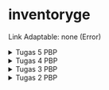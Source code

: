 # inventoryge

Link Adaptable: none (Error)

<details>
<summary>Tugas 5 PBP</summary>
<br>

## Cara implementasi poin-poin pada tugas

1. Menambahkan 
```html
<meta
    name="viewport"
    content="width=device-width, initial-scale=1.0"
/>
```
pada `base.html` jika belum.

2. Untuk menggunakan bootstrap, tambahkan kode ini dibawah elemen `meta`:
```html
<link href="https://cdn.jsdelivr.net/npm/bootstrap@5.3.2/dist/css/bootstrap.min.css" rel="stylesheet" integrity="sha384-T3c6CoIi6uLrA9TneNEoa7RxnatzjcDSCmG1MXxSR1GAsXEV/Dwwykc2MPK8M2HN" crossorigin="anonymous">
<script src="https://code.jquery.com/jquery-3.6.0.min.js" integrity="sha384-KyZXEAg3QhqLMpG8r+J4jsl5c9zdLKaUk5Ae5f5b1bw6AUn5f5v8FZJoMxm6f5cH1" crossorigin="anonymous"></script>
<script src="https://cdn.jsdelivr.net/npm/@popperjs/core@2.11.8/dist/umd/popper.min.js" integrity="sha384-I7E8VVD/ismYTF4hNIPjVp/Zjvgyol6VFvRkX/vR+Vc4jQkC+hVqc2pM8ODewa9r" crossorigin="anonymous"></script>
<script src="https://cdn.jsdelivr.net/npm/bootstrap@5.3.2/dist/js/bootstrap.min.js" integrity="sha384-BBtl+eGJRgqQAUMxJ7pMwbEyER4l1g+O15P+16Ep7Q9Q+zqX6gSbd85u4mG4QzX+" crossorigin="anonymous"></script>
<style>
    main {
        max-width: 1200px;
        width: 100%;
        margin: 0 auto;
        padding: 4rem 4rem;
        flex: 1;

        display: flex;
        align-items: center;
        flex-direction:column; justify-content:center;
        min-height:100vh;
    }
</style>
```
style disini digunakan untuk menerapkan styling pada (tapi tidak terbatas untuk) elemen `main` pada HTML. Styling digunakan hanya untuk meng-align webpage menjadi centered

3. Untuk setiap file HTML pada folder `main/templates`, tambakan elemen `<main>` pada awal-awal block content dan tutup elemen tersebut di akhir-akhir block content. 

4. Pada file `login.html`, gunakan login button berikut:
```html
<tr>
    <td></td>
    <td><input type="submit" class="btn btn-outline-success" value="login"></td>
</tr>
```

5. Pada file `register.html`, gunakan button berikut:
```html
<tr>  
    <td></td>
    <td><input class="btn btn-outline-primary" type="submit" name="submit" value="Daftar"/></td>  
</tr>  
```

6. Buka file `main.html`. Sebelum elemen `<main>`, tambahkan elemen `<header>` untuk menambahkan header yang akan dipakai sebagai navigation bar. Kode akan menjadi seperti berikut:
```html
<header>
    <nav class="navbar navbar-expand-lg bg-body-tertiary">
        <div class="container-fluid">
            <div class="navbar-header">
                <a class="navbar-brand">{{ app }}</a>
            </div>
            <button class="navbar-toggler order-first" type="button" data-bs-toggle="collapse" data-bs-target="#navbarNavAltMarkup" aria-controls="navbarNavAltMarkup" aria-expanded="false" aria-label="Toggle navigation">
                <span class="navbar-toggler-icon"></span>
            </button>
            <div class="collapse navbar-collapse" id="navbarNavAltMarkup">
                <ul class="navbar-nav ms-auto">
                    <div class="row">
                        <div class="col">
                            <a class="nav-link">Welcome, {{ name }} from {{ class }}</a>
                        </div>
                    </div>
                    <li class="nav-item">
                        <form class="d-flex" role="logout">
                            <a href="{% url 'main:logout' %}" class="btn btn-info btn-lg">
                                <span class="glyphicon glyphicon-log-out"></span> Log out
                            </a>
                        </form>
                    </li>
                </ul>
            </div>
        </div>
    </nav>
</header>
<main>
    ...
```
ada konten yang menggunakan class navbar collapse agar ketika size dari web tidak mencukupi, teks welcome user dan logout button ada di dalam collapse tersebut. Disini juga digunakan header yang menampilkan nama app

7. (Termasuk Penjelasan Bonus) Dalam elemen `<main>`, ubah kode sehingga menjadi seperti berikut:
```html
<main>
    <h3>Kamu menyimpan {{ total_item }} item pada aplikasi ini</h3>
    <div class="row">
        {% for item in items %}
        <div class="card {% if forloop.last %}bg-info{% endif %}" style="width: 20rem; margin: 1rem; background-color: rgb(171, 170, 172);">
            <div class="card-body">
                <h5 class="card-title">{{ item.name }}</h5>
                <p class="card-text">{{ item.description }}</p>
                <p class="card-text">Amount: {{ item.amount }}</p>
                <div class="btn-toolbar" role="toolbar" aria-label="Toolbar with button groups">
                    <div class="btn-group" role="group">
                        <form method="POST" action="{% url 'main:increase_amount' item.id %}">{% csrf_token %}<button type="submit" class="btn btn-success">+</button></form>
                        <form method="POST" action="{% url 'main:decrease_amount' item.id %}">{% csrf_token %}<button type="submit" class="btn btn-danger">-</button></form>
                    </div>
                    <form method="POST" action="{% url 'main:remove_item' item.id %}">{% csrf_token %}<button type="submit" class="btn btn-dark">Remove</button></form>
                </div>
            </div>
        </div>
        {% endfor %}
    </div>

    <br />

    <a href="{% url 'main:create_item' %}">
        <button>
            Add New Item
        </button>
    </a>

    <h5>Sesi terakhir login: {{ last_login }}</h5>
</main>
```
Disini tabel tidak dipakai lagi untuk menampilkan daftar item, tetapi memakai card. Kode yang digunakan untuk membuat background color dari item terakhir berbeda dengan background color item yang lain adalah `{% if forloop.last %}bg-info{% endif %}` yang berada pada atribut class.

### add-commit-push

Jalankan command berikut:
```
git add .
```
```
git commit -m "<message>"
```
```
git push origin main
```

## Pertanyaan

### Jelaskan manfaat dari setiap element selector dan kapan waktu yang tepat untuk menggunakannya.

- Universal selector = Memilih semua elemen pada halaman web untuk diatur stylingnya. biasanya digunakan untuk sizing seperti `box-sizing: border-box;`, atau memberikan style yang bersifat umum pada semua elemen.

- Type Selector = Memilih semua elemen dengan jenis tertentu (`h1`, `p`, dll.) untuk diatur stylingnya. Dipakai ketika mau menerapkan style pada jenis elemen yang sama pada suatu file html

- Class Selector = Memilih elemen yang mempunyai atribut class tertentu. Dipakai ketika kita mau menerapkan styling pada elemen dengan class yang sama, tanpa melihat jenis elemen apa yang memakai class tersebut

- ID Selector = Memilih elemen yang mempunyai ID tertentu. Biasanya setiap id itu unik, jadi ID selector dipakai untuk menerapkan styling pada elemen yang unik.

### Jelaskan HTML5 Tag yang kamu ketahui.

- `<header>`: Digunakan untuk mengelompokkan elemen-elemen yang berada di dalam bagian atas halaman atau elemen tertentu yang merupakan bagian judul atau kepala dokumen

- `<nav>`: Mendefinisikan bagian navigasi dalam dokumen. Ini sering digunakan untuk membuat menu navigasi

- `<main>`: Menunjukkan konten utama dokumen. Hanya ada satu elemen `<main>` dalam satu halaman

- `<footer>`: Digunakan untuk mengelompokkan elemen-elemen yang berada di bagian bawah halaman atau elemen tertentu yang merupakan bagian penutup atau kaki dokumen

- `<p>`: Merupakan teks paragraf

- `<a>`: Digunakan untuk menghubungkan suatu page dengan yang lain

- `<h1>`: Merupakan judul. Terdapat tag `<h1>` sampai `<h6>`, semakin kecil angkanya, semakin kecil ukuran judulnya

- `<body>`: Isi utama dari HTML-nya

- `<ul>`: Unordered list (Menggunakan dot)

- `<ol>`: Ordered list (Menggunakan nomor atau alfabet)

- `<li>`: list dalam `<ul>` ataupun `<ol>`

- `div`: Mengelompokkan konten

- `<form>`: Formulir untuk mengumpulkan data dari user

### Jelaskan perbedaan antara margin dan padding.

Margin merupakan area yang dikosongkan di luar border dan bersifat transparan, sedangkan padding merupakan area yang dikosongkan dari luar content sampai border dan juga bersifat transparan. Padding mengatur jarak content dengan bordernya sedangkan margin mengatur jarak antar-elemen

### Jelaskan perbedaan antara framework CSS Tailwind dan Bootstrap. Kapan sebaiknya kita menggunakan Bootstrap daripada Tailwind, dan sebaliknya?

- Tailwind:
    - Membangun tampilan dengan menggunakan kelas-kelas utilitas yang sudah didefinisikan
    - Ukuran berkas nya lebih ringan karena hanya memuat kelas-kelas utilitas yang ada
    - Fleksibilitasnya tinggi, yang artinya kita bisa mendesain web dengan gaya kita sendiri
    - Memakan waktu yang lama untuk dipelajari karena memerlukan pemahaman terhadap kelas-kelas utilitas yang ada

- Bootstrap:
    - Memiliki komponen siap pakai yang desainnya sudah ditentukan
    - Ukuran berkasnya lebih besar karena memiliki banyak komponen dan gaya bawaan
    - Biasanya menghasilkan tampilan yang konsisten tetapi cenderung sulit untuk disesuaikan dengan gaya yang diinginkan
    - Memakan waktu yang cepat untuk dipelajari karena kita hanya memakai komponen yang sudah ada

Bootstraps sebaiknya digunakan jika kita mau mengembangkan suatu web dengan waktu yang relatif cepat. Ini cocok untuk proyek-proyek yang memerlukan konsistensi desain dengan menggunakan komponen bawaan

Tailwind CSS sebaiknya digunakan jika ingin fleksibilitas dalam desain dan bersedia menghabiskan waktu lebih banyak untuk menyesuaikan tampilan sesuai gaya sendiri. Ini cocok untuk proyek-proyek yang ingin tampilan yang unik atau jika pengembang ingin mengutamakan ukuran berkas yang lebih kecil

</details>

<details>
<summary>Tugas 4 PBP</summary>
<br>

## Cara implementasi poin-poin pada tugas

Pertama-tama, nyalakan virtual environment di `cmd` pada local repo dengan perintah berikut.
```
env\Scripts\activate.bat
```

### Implementasi fungsi registrasi, login, dan logout

1. Buka file `views.py` pada direktori `main` dan tambahkan import-import berikut:
```python
from django.shortcuts import render, redirect
from django.contrib.auth.forms import UserCreationForm
from django.contrib import messages  
```
UserCreationForm dapat membantu membuat formulir pendaftaran user pada aplikasi sehingga kita tidak perlu menulis kode dari awal lagi.

2. Tambahkan function:
```python
def register(request):
    form = UserCreationForm()

    if request.method == "POST":
        form = UserCreationForm(request.POST)
        if form.is_valid():
            form.save()
            messages.success(request, 'Your account has been successfully created!')
            return redirect('main:login')
    context = {'form':form}
    return render(request, 'register.html', context)
```
Function tersebut berfungsi untuk menerima request dan membuat form dari request tersebut menggunakan UserCreationForm. Jika berhasil, kita akan diarahkan ke page login.

3. Buat file `register.html` pada folder `main/templates` dan isi file tersebut dengan kode:
```html
{% extends 'base.html' %}

{% block meta %}
    <title>Register</title>
{% endblock meta %}

{% block content %}  

<div class = "login">
    
    <h1>Register</h1>  

        <form method="POST" >  
            {% csrf_token %}  
            <table>  
                {{ form.as_table }}  
                <tr>  
                    <td></td>
                    <td><input type="submit" name="submit" value="Daftar"/></td>  
                </tr>  
            </table>  
        </form>

    {% if messages %}  
        <ul>   
            {% for message in messages %}  
                <li>{{ message }}</li>  
                {% endfor %}  
        </ul>   
    {% endif %}

</div>  

{% endblock content %}
```

4. Buka `urls.py` pada subdirektori `main` dan tambahkan import register dari main.views:
```python
from main.views import show_main, create_item, show_json, show_json_by_id, show_xml, show_xml_by_id, register
```
Setelah itu, buka urls.py pada subdirektori yang sama dan tambahkan path url dari function yang diimpor tadi ke dalam list `urlpatterns`:
```python
...
path('register/', register, name='register'),
...
```

5. Buka `views.py` lagi dan import:
```python
from django.contrib.auth import authenticate, login
```
Kedua function di atas berfungsi untuk proses autentikasi dan login user.

6. Tambahkan fungsi seperti berikut pada `views.py`:
```python
def login_user(request):
    if request.method == 'POST':
        username = request.POST.get('username')
        password = request.POST.get('password')
        user = authenticate(request, username=username, password=password)
        if user is not None:
            login(request, user)
            return redirect('main:show_main')
        else:
            messages.info(request, 'Sorry, incorrect username or password. Please try again.')
    context = {}
    return render(request, 'login.html', context)
```

7. Buat file `login.html` pada folder `main/templates` dan isi file tersebut dengan kode:
```html
{% extends 'base.html' %}

{% block meta %}
    <title>Login</title>
{% endblock meta %}

{% block content %}

<div class = "login">

    <h1>Login</h1>

    <form method="POST" action="">
        {% csrf_token %}
        <table>
            <tr>
                <td>Username: </td>
                <td><input type="text" name="username" placeholder="Username" class="form-control"></td>
            </tr>
                    
            <tr>
                <td>Password: </td>
                <td><input type="password" name="password" placeholder="Password" class="form-control"></td>
            </tr>

            <tr>
                <td></td>
                <td><input class="btn login_btn" type="submit" value="Login"></td>
            </tr>
        </table>
    </form>

    {% if messages %}
        <ul>
            {% for message in messages %}
                <li>{{ message }}</li>
            {% endfor %}
        </ul>
    {% endif %}     
        
    Don't have an account yet? <a href="{% url 'main:register' %}">Register Now</a>

</div>

{% endblock content %}
```

8. Buka `urls.py` pada subdirektori `main` dan import fungsi `login_user`:
```python
from main.views import show_main, create_item, show_json, show_json_by_id, show_xml, show_xml_by_id, register, login_user
```
Setelah itu, buka urls.py pada subdirektori yang sama dan tambahkan path url dari function yang diimpor tadi ke dalam list `urlpatterns`:
```python
...
path('login/', login_user, name='login'),
...
```

9. Buka `views.py` pada subdirektori `main` dan tambahkan import logout seperti berikut:
```python
from django.contrib.auth import authenticate, login, logout
```

10. Buat function di dalam `views.py`:
```python
def logout_user(request):
    logout(request)
    return redirect('main:login')
```
Function `logout` yang diimpor tadi digunakan untuk menghapus session user yang sedang login. Setelah itu, web akan menampilkan halaman login.

11. Tambahkan isi file `main.html` yang ada pada folder `main/templates` dengan kode berikut di bagian bawah Add New Item:
```html
...
<a href="{% url 'main:logout' %}">
    <button>
        Logout
    </button>
</a>
...
```

12. Buka `urls.py` pada subdirektori `main` dan kemudian tambahkan import function `logout_user` dari `main.views`:
```python
from main.views import show_main, create_item, show_json, show_json_by_id, show_xml, show_xml_by_id, register, login_user, logout_user
```
Setelah itu, buka `urls.py` pada subdirektori `main` dan tambahkan path url untuk mengakses fungsi yang diimpor tadi:
```python
...
path('logout/', logout_user, name='logout'),
...
```

13. Buka kembali `views.py` dan tambahkan import berikut:
```python
from django.contrib.auth.decorators import login_required
```
Decorator tersebut berfungsi untuk merestriksi akses suatu halaman web jika pengguna belum login.

14. Tambahkan kode seperti berikut di atas function `show_main`:
```python
...
@login_required(login_url='/login')
def show_main(request):
...
```
Hal ini dilakukan guna merestriksi halaman main jika pengguna belum melakukan login

### Menampilkan detail informasi pengguna, menerapkan cookies, dan menghubungkan model Item dengan User

1. Buka `views.py` yang ada pada subdirektori `main` dan import beberapa function berikut:
```python
import datetime
from django.http import HttpResponseRedirect # Import kalau belum
from django.urls import reverse
```

2. Di function `login_user`, ubahlah sebagian kode menjadi seperti berikut:
```python
...
if user is not None:
    login(request, user)
    response = HttpResponseRedirect(reverse("main:show_main")) 
    response.set_cookie('last_login', str(datetime.datetime.now()))
    return response
...
```
Perbedaannya dari kode sebelumnya ialah response yang dihasilkan akan di-set cookienya menjadi last_login

3. Pada function `show_main`, tambahkan key `last_login` pada dictionary `context`. Contohnya:
```python
context = {
        'app': 'Inventoryge',
        'name': 'Winoto Hasyim',
        'class': 'PBP C',
        'items': items,
        'last_login': request.COOKIES['last_login'],
        'total_item': total_item,
    }
```
Value dari `last_login` ini berfungsi untuk menambahkan cookie last_login pada response.

4. Ubah function `logout_user` sehingga menjadi:
```python
def logout_user(request):
    logout(request)
    response = HttpResponseRedirect(reverse('main:login'))
    response.delete_cookie('last_login')
    return response
```
Perbedaannya dari kode sebelumnya yaitu response yang nanti dihasilkan akan di-delete cookie last_login-nya terlebih dahulu.

5. Buka file `main.html` pada folder `main/templates` dan tambahkan kode berikut sebelum endblock content:
```html
...
<h5>Sesi terakhir login: {{ last_login }}</h5>
...
```

6. Bukalah `models.py` pada subdirektori `main` dan lakukan import:
```python
...
from django.contrib.auth.models import User
...
```
Kemudian, pada model `Item` yang sudah didefinisikan, tambahkan kode berikut:
```python
class Item(models.Model):
    user = models.ForeignKey(User, on_delete=models.CASCADE)
    ...
```
Potongan kode yang ditambahkan pada model berfungsi untuk menghubungkan Item dengan User-nya sehingga setiap User yang terdaftar dapat memiliki Item yang berbeda.

7. Buka `views.py` pada subdirektori `main` dan ubahlah sebagian kode dari function `create_item` menjadi seperti berikut:
```python
def create_item(request):
    form = ItemForm(request.POST or None)

    if form.is_valid() and request.method == "POST":
        item = form.save(commit=False)
        item.user = request.user
        item.save()
        return HttpResponseRedirect(reverse('main:show_main'))
```
Disini, `commit=False` bertujuan agar form tidak di-save langsung ke database sehingga kita bisa mengedit formnya terlebih dahulu. Kemudian kita akan meng-edit field `user` dari variabel `item` menjadi `request.user` untuk menunjukkan bahwa item yang dibuat itu dimiliki oleh user yang sedang login

8. Ubah sebagian kode pada function `show_main` menjadi seperti berikut:
```python
def show_main(request):
    items = Item.objects.filter(user=request.user)
    total_item = len(items)

    context = {
        'app': 'Inventoryge',
        'name': request.user.username,
    ...
...
```
Function `show_main` akan memperoleh objek `Item` yang dimiliki oleh user yang sedang login (`request.user`). Function tersebut juga akan mengubah value dari key `name` pada dictionary `context` menjadi `request.user.username`. Hal ini bertujuan untuk menampilkan nama user yang sedang login.

9. Laukan migrasi model dengan command berikut:
```
python manage.py makemigrations
```
Nantinya, akan muncul error saat melakukan migrasi. Pilih `1` untuk menetapkan default value untuk field user pada semua row yang telah dibuat pada basis data
![Error](https://cdn.discordapp.com/attachments/923523971226435584/1152471335080046712/image.png)

Ketik angka `1` lagi untuk menetapkan user dengan ID 1 pada model yang sudah ada
![Default value](https://cdn.discordapp.com/attachments/923523971226435584/1152471372988170310/image.png)

Jika sudah, jalankan command berikut untuk mengaplikasikan migrasi:
```
python manage.py migrate
```

### Membuat dua akun pengguna dengan masing-masing tiga dummy data

1. Jalankan command `python manage.py runserver` dan bukalah http://localhost:8000/ di browser. 

2. Klik Register Now
![](https://cdn.discordapp.com/attachments/872295244811620402/1156331836688060426/image.png?ex=65149571&is=651343f1&hm=82a70e542336faa466b401b21b81d3bbf0cf84c088636ca3ae5093b07c53edc6&)

3. Isi field-fieldnya dan klik tombol Daftar
![](https://cdn.discordapp.com/attachments/872295244811620402/1156332413694267493/image.png?ex=651495fb&is=6513447b&hm=214c38e3534e65a5dc5c532beee14e587f11b2d515eaf2e4111abb3cfccab514&)

4. Login dengan username dan password yang sudah dicantumkan pada form registrasi tadi. Kemudian, klik Login
![](https://cdn.discordapp.com/attachments/872295244811620402/1156333059621269504/image.png?ex=65149695&is=65134515&hm=a0d738738cde8ba6fb41dc697d38a2cedfe34d6bd98b828a5c162ecce0e0f3db&)

5. Klik tombol Add New Item, dan isi field-fieldnya dengan informasi item yang ingin ditambahkan ke inventory
![](https://cdn.discordapp.com/attachments/872295244811620402/1156333540473045002/image.png?ex=65149707&is=65134587&hm=01d4de7e2ef96ec79a397b7009a6b1c4110aac61aeca3504e64655b518127054&)

6. Ulangi step ke-5 sebanyak 2 kali lagi.

7. Jika sudah mempunyai 3 Item, klik tombol Logout (Gambar hanya contoh user yang memiliki 6 jenis Item)
![](https://cdn.discordapp.com/attachments/872295244811620402/1156334192456638494/image.png?ex=651497a3&is=65134623&hm=9dce6d436752e383beec04001492a4c65f9f9408eec9fa7d04a4430b73a808e3&)

8. Ulangi step ke-2 sampai ke-7.

### add-commit-push

Jalankan command berikut:
```
git add .
```
```
git commit -m "<message>"
```
```
git push origin main
```

## Pertanyaan

### Apa itu Django UserCreationForm, dan jelaskan apa kelebihan dan kekurangannya?

Django UserCreationForm adalah suatu form bawaan yang disediakan oleh Django. Form ini digunakan untuk memudahkan developer dalam pembuatan user baru sehingga developer tidak perlu membuat kode dari awal lagi.

Kelebihan UserCreationForm:
- Ready-to-use form untuk diimplementasikan, sehingga Proses pengembangan proyek Django menjadi lebih sederhana dan cepat
- Dapat mengecek apakah password yang ditentukan untuk suatu user sudah sesuai dengan kebijakan keamanan yang ditetapkan atau belum
- Bekerja dengan baik dengan `User` model-nya Django
- Bisa di kustomisasi sesuai keinginan (cth. menambah field)

Kekurangan UserCreationForms:
- Bentuk default nya sangat minimalis. Jika ada banyak informasi yang harus diinput untuk suatu user, maka fieldnya juga harus ditambah
- Tampilannya yang default tidak memakai styling apa pun
- Untuk field selain password (atau password itu sendiri) mungkin harus ditambahi validasi custom jika diinginkan sehingga dapat merepotkan

### Apa perbedaan antara autentikasi dan otorisasi dalam konteks Django, dan mengapa keduanya penting?

Autentikasi adalah proses untuk memverifikasi identitas seseorang, sedangkan Otorisasi adalah proses untuk memverifikasi apakah seseorang yang telah diautentikasi memiliki akses ke suatu hal atau tidak (hak akses pengguna ke berbagai bagian aplikasi). Otorisasi biasanya dilakukan setelah autentikasi. Keduanya penting untuk memastikan keamanan dan privasi dari user. Contohnya, Autentikasi membantu melindungi user dari pengaksesan yang tidak sah, sedangkan otorisasi mengelola apa saja yang dapat dilakukan oleh user sehingga user hanya dapat melakukan tindakan tertentu saja dan bukan tindakan lain yang dapat merugikan user. 

### Apa itu cookies dalam konteks aplikasi web, dan bagaimana Django menggunakan cookies untuk mengelola data sesi pengguna?

Cookies adalah sebuah teks file berukuran kecil yang ditransfer dari website yang dikunjungi ke browser kita. Cookies digunakan untuk menyimpan informasi user seperti preferensi user, search history, dan lain-lain. Cookies juga digunakan dalam proses autentikasi user. 

Django mengunakan cookie bernama session id untuk menyimpan session key yang nantinya akan dipakai untuk mengakses session data user pada database. Nantinya, setiap kali user membuat request ke server, cookienya akan dikirim kembali ke server. Django menggunakan cookie yang berisi session id ini untuk mengidentifikasi pengguna dan mengaitkannya dengan session data yang sesuai di server

### Apakah penggunaan cookies aman secara default dalam pengembangan web, atau apakah ada risiko potensial yang harus diwaspadai?

Terdapat risiko potensial yang harus diwaspadai dalam penggunaan cookies, contohnya:
- Informasi pribadi user seperti informasi login atau detail kartu kredit yang disimpan dalam cookie mempunyai risiko merugikan privasi pengguna dan dapat disalahgunakan orang lain
- Penggunaan cookie yang lemah seperti cookie yang tidak memiliki atribut HttpOnly dapat dieksploitasi oleh serangan XSS
- Cookies dapat digunakan untuk melacak perilaku user

## Implementasi fitur bonus

1. Pada file `main.html` di folder main/templates, buatlah table data seperti berikut pada table item:
```python
...
<td><form method="POST" action="{% url 'main:increase_amount' item.id %}">{% csrf_token %}<button type="submit">+</button></form></td>
<td><form method="POST" action="{% url 'main:decrease_amount' item.id %}">{% csrf_token %}<button type="submit">-</button></form></td>
<td><form method="POST" action="{% url 'main:remove_item' item.id %}">{% csrf_token %}<button type="submit">Remove</button></form></td>
...
```
Menggunakan method POST untuk mentransfer data. Form akan meneruskan argumen item.id

2. Buka file `views.py` dan lakukan import:
```python
from django.shortcuts import get_object_or_404, render, redirect # Import get_object_or_404
```
`get_object_or_404` digunakan untuk mendapatkan objek `Item` dan kalau objeknya itu tidak ada maka akan mereturn 404 response

3. Buatlah function-function dalam `views.py`:
```python
def increase_amount(request, id):
    if request.method == "POST":
        item = get_object_or_404(Item, pk=id, user=request.user)
        item.amount += 1
        item.save()
    return HttpResponseRedirect(reverse('main:show_main'))

def decrease_amount(request, id):
    if request.method == "POST":
        item = get_object_or_404(Item, pk=id, user=request.user)
        if item.amount > 1:
            item.amount -= 1
            item.save()
        else:
            item.delete()
    return HttpResponseRedirect(reverse('main:show_main'))

def remove_item(request, id):
    if request.method == "POST":
        item = get_object_or_404(Item, pk=id, user=request.user)
        item.delete()
    return HttpResponseRedirect(reverse('main:show_main'))
```

4. Buka file `urls.py` pada subdirektori `main` dan tambahkan routing berikut pada list `urlpatterns`:
```python
...
path('increase_amount/<int:id>/', increase_amount, name='increase_amount'),
path('decrease_amount/<int:id>/', decrease_amount, name='decrease_amount'),
path('remove_item/<int:id>/', remove_item, name='remove_item'),
...
```

</details>

<details>
<summary>Tugas 3 PBP</summary>
<br>

## Cara implementasi poin-poin pada tugas

Pertama-tama, nyalakan virtual environment di `cmd` pada local repo dengan perintah berikut.
```
env\Scripts\activate.bat
```

1. Buat file `forms.py` pada direktori `main`. Isi file tersebut dengan kode:
```python
from django.forms import ModelForm
from main.models import Item

class ItemForm(ModelForm):
    class Meta:
        model = Item
        fields = ["name", "amount", "description"]
```
Ini akan membuat form untuk objek `Item` dengan `fields` seperti yang dispesifikasikan di kode tersebut

2. Buka `views.py` pada direktori `main` dan tambahkan kode ini untuk menambahkan beberapa import:
```python
from django.http import HttpResponseRedirect
from main.forms import ItemForm
from django.urls import reverse
```

3. Buat function baru bernama `create_item` yang menerima parameter `request` seperti kode berikut:
```python
def create_item(request):
    form = ItemForm(request.POST or None)

    if form.is_valid() and request.method == "POST":
        form.save()
        return HttpResponseRedirect(reverse('main:show_main'))
    
    context = {'form': form}
    return render(request, "create_item.html", context)
```
Function ini akan digunakan untuk membuat variable `form` dan kemudian jika `form` tersebut valid dan mendapatkan input dari user melalui metode `POST`, maka dia akan kembali ke halaman utama. Jika tidak, dia akan ke halaman lain untuk mengisi informasi tentang item yang ingin ditambahkan.

4. Ubah function `show_main` pada `views.py` sehingga menjadi seperti berikut:
```python
def show_main(request):
    items = Item.objects.all()
    total_item = len(items) # Ini untuk BONUS

    context = {
        'app': 'Inventoryge',
        'name': 'Winoto Hasyim',
        'class': 'PBP C',
        'items': items,
        'total_item': total_item, # Ini untuk BONUS
    }

    return render(request, "main.html", context)
```
Kita tambahkan variable `items` untuk mendapatkan informasi dari semua objek `Item` pada database.
(Untuk BONUS, itu hanya untuk mengitung berapa jenis item yang didaftarkan)

5. Buka `urls.py` pada folder `main` dan import function `create_item`:
```python
from main.views import show_main, create_item
```
Tambahkan juga path url ke dalam list `urlpatterns`-nya:
```python
path('create-item', create_item, name='create_item'),
```

6. Buat folder baru bernama `templates` pada root folder dan buatlah file bernama `base.html` di dalam folder baru tersebut. Isi filenya dengan kode seperti berikut:
```html
{% load static %}
<!DOCTYPE html>
<html lang="en">
    <head>
        <meta charset="UTF-8" />
        <meta
            name="viewport"
            content="width=device-width, initial-scale=1.0"
        />
        {% block meta %}
        {% endblock meta %}
    </head>

    <body>
        {% block content %}
        {% endblock content %}
    </body>
</html>
```
Ini dilakukan untuk membuat kerangka dari file-file html yang akan kita buat nantinya.
Kemudian, buka `settings.py` pada subdirektori `inventory` dan cari list `TEMPLATES`. Isi key `'DIRS'` dengan value berikut:
```python
...
TEMPLATES = [
    {
        'BACKEND': 'django.template.backends.django.DjangoTemplates',
        'DIRS': [BASE_DIR / 'templates'],
        'APP_DIRS': True,
        ...
    }
]
...
```

7. Buatlah file `create_item.html` pada direktori `main/templates` dan tambahkan kode berikut:
```html

{% extends 'base.html' %} 

{% block content %}
<h1>Add New Item</h1>

<form method="POST">
    {% csrf_token %}
    <table>
        {{ form.as_table }}
        <tr>
            <td></td>
            <td>
                <input type="submit" value="Add Item"/>
            </td>
        </tr>
    </table>
</form>

{% endblock %}
```
File html ini akan mengextend kerangka file html tadi yaitu `base.html` dan mengisi bagian kontennya. File ini juga berisi form dengan metode `POST` yang di dalam block tersebut akan dibuat tombol submit untuk mengirim request ke `create_item(request)`

8. Ubah isi file `main.html` pada direktori `main/templates`:
```html
{% extends 'base.html' %}

{% block content %}

    <h1>{{ app }}</h1>

    <h5>Name: </h5>
    <p>{{ name }}<p>
    <h5>Class: </h5>
    <p>{{ class }}<p>

    <table>
        <tr>
            <th>Name</th>
            <th>Amount</th>
            <th>Description</th>
        </tr>
        
        <h3>Kamu menyimpan {{ total_item }} item pada aplikasi ini</h3>
        {% for item in items %}
            <tr>
                <td>{{ item.name }}</td>
                <td>{{ item.amount }}</td>
                <td>{{ item.description }}</td>
            </tr>
        {% endfor %}
    </table>
    
    <br />
    
    <a href="{% url 'main:create_item' %}">
        <button>
            Add New Product
        </button>
    </a>

{% endblock content %}
```

9. Buka `views.py` yang ada di folder `main` dan lakukan import sehingga kode akan menjadi seperti berikut:
```python
from django.shortcuts import render
from django.http import HttpResponseRedirect, HttpResponse
from main.forms import ItemForm
from django.urls import reverse
from main.models import Item
from django.core import serializers
```

10. Buatlah function-function yang berfungsi untuk mengembalikan data dalam bentuk XML dan JSON, dan juga function untuk mengembalikan data berdasarkan ID dalam bentuk XML dan JSON:
```python
def show_xml(request):
    data = Item.objects.all()
    return HttpResponse(serializers.serialize("xml", data), content_type="application/xml")

def show_xml_by_id(request, id):
    data = Item.objects.filter(pk=id)
    return HttpResponse(serializers.serialize("xml", data), content_type="application/xml")

def show_json(request):
    data = Item.objects.all()
    return HttpResponse(serializers.serialize("json", data), content_type="application/json")

def show_json_by_id(request, id):
    data = Item.objects.filter(pk=id)
    return HttpResponse(serializers.serialize("json", data), content_type="application/json")
```
`serializers` ini digunakan untuk men-translate objek model menjadi format lain seperti XML atau JSON.

11. Buka `urls.py` pada folder `main`. Lakukan import seperti berikut:
```python
from main.views import show_main, create_item, show_json, show_json_by_id, show_xml, show_xml_by_id
```
Kemudian, isi list `urlpatterns` sehingga keseluruhan isi list tersebut adalah:
```python
urlpatterns = [
    path('', show_main, name='show_main'),
    path('create-item', create_item, name='create_item'),
    path('xml/', show_xml, name='show_xml'),
    path('xml/<int:id>/', show_xml_by_id, name='show_xml_by_id'),
    path('json/', show_json, name='show_json'),
    path('json/<int:id>/', show_json_by_id, name='show_json_by_id'),
]
```

12. Lakukan `add`, `commit`, dan `push`:
```
git add .
```
```
git commit -m "<message>"
```
```
git push origin main
```

## Pertanyaan

1. Apa perbedaan antara form POST dan form GET dalam Django?
    GET biasanya digunakan untuk request yang tidak memengaruhi sistem, sedangkan POST biasanya digunakan untuk request yang melakukan perubahan pada sistem. Selain itu, GET tidak terlalu cocok untuk dipakai sebagai password form karena password tersebut akan tampil pada URL. Oleh karena itu, POST lebih cocok untuk password form karena passwordnya tidak ditampilkan pada URL. GET biasanya dipakai agar URL bisa dibookmark karena data ditampilkan pada URL. Terakhir, GET request mengembalikan HTTP status code 200 jika data berhasil diperoleh/dikirim dari/ke server, sedangkan POST request mengembalikan HTTP status code 201.
2.  Apa perbedaan utama antara XML, JSON, dan HTML dalam konteks pengiriman data?
    XML digunakan jika melibatkan data yang sangat terstruktur. JSON biasanya dipakai untuk web development dan juga JSON lebih ringan dan mudah untuk dilihat strukturnya. HTML digunakan untuk membuat tampilan halaman web.
3. Mengapa JSON sering digunakan dalam pertukaran data antara aplikasi web modern?
    Karena ringan, mudah dibaca oleh manusia, data struktur yang fleksibel, disupport oleh banyak bahasa pemrograman, dan juga memiliki kemampuan untuk mem-parsing data yang dibutuhkan saja tanpa harus mem-parsing seluruh dokumen JSON

## Foto Postman

### XML

![XML](https://i.imgur.com/2EjJ0U5.png)

### XML by ID

![XML by ID](https://i.imgur.com/w5FFzzN.png)

### JSON

![JSON](https://i.imgur.com/yw2WQAj.png)

### JSON by ID

![JSON by ID](https://i.imgur.com/Ehr0I4n.png)

### HTML

![HTML](https://i.imgur.com/xXHXHhj.png)

</details>

<details>
<summary>Tugas 2 PBP</summary>
<br>

## Cara implementasi poin-poin pada tugas

### Prosedur pembuatan Proyek Django

1. Membuat repositori lokal "inventory" dan menginisiasinya dengan command 'git init' pada cmd.
2. Mengatur username dan email yang digunakan untuk repositori ini ('git config user.name "____"' dan 'git config user.email "____"').
3. Membuat repositori GitHub dengan nama "inventory".
4. Membuat README.md file di direktori lokal.
5. Melakukan add dan commit pada direktori lokal ('git add .' dan 'git commit -m "____"')
6. Membuat branch utama baru dengan nama "main" ('git branch -M main')
7. Menghubukan repositori lokal dengan repositori GitHub ('git remote add origin https://github.com/WinotoHasyim/inventory.git')
8. Melakukan push pada direktori lokal ke branch "main"('git push -u origin main')
9. Membuat virtual environment pada direktori lokal guna mengisolasi package dan dependencies ('python -m venv env')
10. Mengaktifkan virtual environment. Akan muncul tanda (env) sebagai indikator aktifnya virtual environment ('env\Scripts\activate.bat')
11. Membuat file requirements.txt berisi beberapa dependencies
12. Memasang dependencies pada direktori lokal ('pip install -r requirements.txt')
13. Membuat proyek django "inventory" ('django-admin startproject inventory .')
14. Pada settings.py, menambahkan "*" pada ALLOWED_HOSTS (semua host bisa mengakses aplikasi)
15. Menambahkan file .gitignore berisi beberapa berkas konfigurasi. Berkas-berkas yang ada dalam file akan diabaikan oleh git

### Membuat aplikasi "main" pada proyek Django

1. Menjalankan command 'python manage.py startapp main'
2. Menambahkan 'main' pada INSTALLED_APPS di settings.py

### Melakukan routing pada proyek untuk aplikasi "main"

1. Di file urls.py direktori utama, import function 'include' dari django.urls 
2. Menambahkan path('main/', include('main.urls')) ke dalam list urlpatterns

### Membuat model pada aplikasi "main" dengan nama "Item"

1. Di file models.py aplikasi "main", menambahkan class Item(models.Model)
2. Menambahkan atribut name, amount, dan description pada class tersebut dengan tipe CharField, IntegerField, dan TextField masing-masing
3. Migrasi model ('python manage.py makemigrations' dan 'python manage.py migrate')

### Membuat function pada views.py agar bisa menampilkan html

1. Membuat folder "templates" pada aplikasi "main" dan kemudian membuat html file di dalam folder tersebut yang akan menampilkan nama aplikasi, nama pribadi, dan kelas PBP pribadi
2. Di views.py, import render dari django.shortcuts dan membuat sebuah function bernama show_main yang menerima request.
3. Membuat dictionary berisi nama aplikasi, nama pribadi, dan kelas PBP pribadi
4. Function tersebut akan mengembalikan response berdasarkan request, template, dan dictionarynya (return menggunakan function render)

### Membuat routing urls.py pada aplikasi "main"

1. Membuat file urls.py pada aplikasi "main"
2. Import path dari django.urls dan import function yang ada di views.py
3. Membuat string bernama app_name yang berisi nama aplikasinya untuk membuat pola URL unik
3. Membuat list bernama urlpatterns dan mengisinya dengan path dengan argumen function yang di import dari views.py

### Melakukan deployment ke Adaptable

1. Pergi ke link Adaptable.io
2. Click App Dashboard
3. Click new app untuk membuat aplikasi baru. Pilih 'connect an existing repository'
4. Pilih repository yang ingin kita pakai. Disini, saya memakai repository 'inventory'
5. Pilih branch untuk dipakai. Disini, saya memakai 'main'
6. Pilih Python App Template sebagai deploy template
7. Pilih PostgreSQL sebagai Database type
8. Pilih python version yang dipakai. Disini, sayamemakai python versi 3.10
9. Edit Start command menjadi 'python manage.py migrate && gunicorn inventory.wsgi'
10. Tentukan nama appnya
11. Centan HTTP Listenenr on PORT
12. Click Deploy App

## Request client ke web aplikasi berbasis Django beserta responnya

Gambar Bagan:
![Bagan](https://i.imgur.com/lwxXRhS.jpg)
Kaitan urls.py, views.py, models.py, dan berkas html:
1. urls.py akan menyocokkan pola URL yang kemudian dari pola tersebut akan diketahui function yang mana yang akan diproses dari views.py
2. views.py dapat berinteraksi dengan model agar bisa menyimpan atau mengambil data untuk ditampilkan nanti
3. function yang diproses pada views.py akan menggunakan template (berkas html) yang sesuai. Nantinya template tersebut akan ditampilkan dalam browser

## Mengapa menggunakan virtual environment?

Virtual environment membantu kita untuk mengisolasi dependencies atau versi python (atau mungkin bahasa pemrograman yang lain) antara suatu proyek dengan proyek yang lain. Dengan ini, kita dapat menyertakan dependencies atau memakai versi python yang berbeda pada setiap proyek yang kita buat.

## Apakah tetap bisa membuat proyek Django tanpa virtual environment?

Bisa, tapi sangat tidak dianjurkan karena berpotensi menyebabkan konflik pada dependencies di setiap proyek

## Apa itu MVC, MVT, MVVM? Apa perbedaannya?

Ketiganya adalah konsep arsitektur dengan penjelasan sebagai berikut:
- MVC (Model-View-Controller) = Konsep arsitektur dengan model yang merupakan komponen untuk mengelola data, view untuk menampilkan tampilan kepada pengguna, dan controller sebagai penghubung antara model dan view (menerima input dari view, memprosesnya dengan model, dan menampilkan kembali hasilnya lewat view)
- MVT (Model-View-Template) = Konsep arsitekstur dengan model sebagai komponen yang bertanggung jawab mengelola data, view untuk mengatur tampilan pada template berdasarkan data pada model, dan template untuk menentukan tampilan antarmuka pengguna
- MVVM (Model-View-ViewModel) = Konsep arsitektur dengan model sebagai komponen untuk mengelola data, view untuk tampilan antarmuka pengguna, ViewModel sebagai perantara antara model dan view yang bertugas untuk meneruskan data yang diperoleh dari model ke view, atau menerima input dari view untuk diteruskan/diproses oleh model

Perbedaan dari ketiga konsep arsitektur ini adalah MVC dan MVVM menggunakan view sebagai komponen untuk menampilkan tampilan kepada pengguna, sementara MVT menggunakan template untuk menampilkan tampilannya. Selain itu, Controller dan ViewmModel pada MVC dan MVVM berperan sebagai perantara antara view dengan model, sedangkan MVT menggunakan view sebagai perantara antara template dan model.

## Implementasi test lain pada tests.py

Di dalam tests.py, ada tambahan test yang dilakukan. Test tersebut bernama test_name_is_exist_in_main_template. Test ini bertujuan untuk mengecek apakah string "Name:" Muncul pada konten yang sedang ditampilkan
</details>
